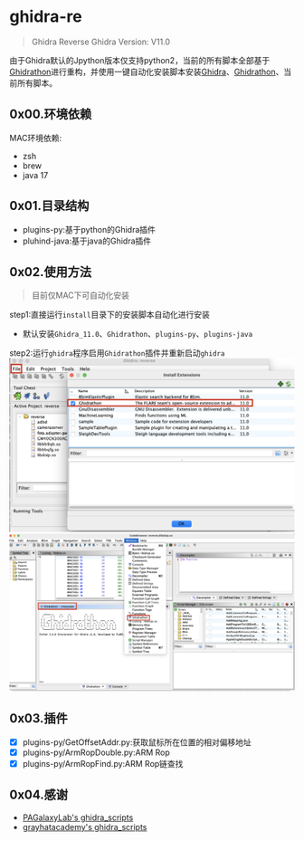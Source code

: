 # ghidra-re

> Ghidra Reverse
> Ghidra Version: V11.0
>

由于Ghidra默认的Jpython版本仅支持python2，当前的所有脚本全部基于[Ghidrathon](https://github.com/mandiant/Ghidrathon)进行重构，并使用一键自动化安装脚本安装[Ghidra](https://github.com/NationalSecurityAgency/ghidra)、[Ghidrathon](https://github.com/mandiant/Ghidrathon)、当前所有脚本。

## 0x00.环境依赖

MAC环境依赖:
- zsh
- brew
- java 17

## 0x01.目录结构

- plugins-py:基于python的Ghidra插件
- pluhind-java:基于java的Ghidra插件

## 0x02.使用方法
> 目前仅MAC下可自动化安装
> 

step1:直接运行`install`目录下的安装脚本自动化进行安装
- 默认安装`Ghidra_11.0`、`Ghidrathon`、`plugins-py`、`plugins-java`

step2:运行`ghidra`程序启用`Ghidrathon`插件并重新启动`ghidra`
![alt text](img/image.png)
![alt text](img/image2.png)

## 0x03.插件

- [x] plugins-py/GetOffsetAddr.py:获取鼠标所在位置的相对偏移地址
- [x] plugins-py/ArmRopDouble.py:ARM Rop
- [x] plugins-py/ArmRopFind.py:ARM Rop链查找

## 0x04.感谢

- [PAGalaxyLab's ghidra_scripts](https://github.com/PAGalaxyLab/ghidra_scripts)
- [grayhatacademy's ghidra_scripts](https://github.com/grayhatacademy/ghidra_scripts)